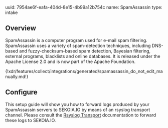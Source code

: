 uuid: 7954ae6f-eafa-404d-8e15-4b99a12b754c
name: SpamAssassin
type: intake

## Overview
SpamAssassin is a computer program used for e-mail spam filtering. SpamAssassin uses a variety of spam-detection techniques, including DNS-based and fuzzy-checksum-based spam detection, Bayesian filtering, external programs, blacklists and online databases. It is released under the Apache License 2.0 and is now part of the Apache Foundation.

{!xdr/features/collect/integrations/generated/spamassassin_do_not_edit_manually.md!}

## Configure
This setup guide will show you how to forward logs produced by your SpamAssassin servers to SEKOIA.IO by means of an rsyslog transport channel. Please consult the [Rsyslog Transport](../../../ingestion_methods/rsyslog/) documentation to forward these logs to SEKOIA.IO.
